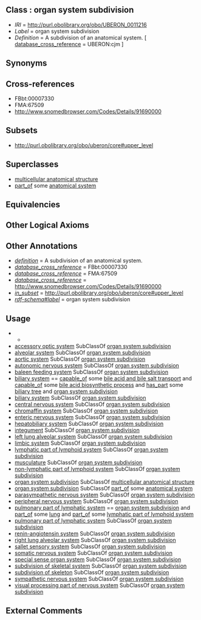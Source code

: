 
## Class : organ system subdivision

 * *IRI* = http://purl.obolibrary.org/obo/UBERON_0011216
 * *Label* = organ system subdivision
 * *Definition* = A subdivision of an anatomical system. [ [database_cross_reference](../../ef/oboInOwl#hasDbXref.md) = UBERON:cjm ]

## Synonyms


## Cross-references

 * FBbt:00007330
 * FMA:67509
 * http://www.snomedbrowser.com/Codes/Details/91690000

## Subsets

 * http://purl.obolibrary.org/obo/uberon/core#upper_level

## Superclasses

 * [multicellular anatomical structure](../../UBERON/00/UBERON_0010000.md)
 * [part_of](../../BFO/50/BFO_0000050.md) some [anatomical system](../../UBERON/67/UBERON_0000467.md)

## Equivalencies


## Other Logical Axioms


## Other Annotations

 * *[definition](../../IAO/15/IAO_0000115.md)* = A subdivision of an anatomical system.
 * *[database_cross_reference](../../ef/oboInOwl#hasDbXref.md)* = FBbt:00007330
 * *[database_cross_reference](../../ef/oboInOwl#hasDbXref.md)* = FMA:67509
 * *[database_cross_reference](../../ef/oboInOwl#hasDbXref.md)* = http://www.snomedbrowser.com/Codes/Details/91690000
 * *[in_subset](../../et/oboInOwl#inSubset.md)* = http://purl.obolibrary.org/obo/uberon/core#upper_level
 * *[rdf-schema#label](../../el/rdf-schema#label.md)* = organ system subdivision

## Usage

 * -
 * [accessory optic system](../../UBERON/94/UBERON_0035594.md) SubClassOf [organ system subdivision](../../UBERON/16/UBERON_0011216.md)
 * [alveolar system](../../UBERON/24/UBERON_0006524.md) SubClassOf [organ system subdivision](../../UBERON/16/UBERON_0011216.md)
 * [aortic system](../../UBERON/91/UBERON_0010191.md) SubClassOf [organ system subdivision](../../UBERON/16/UBERON_0011216.md)
 * [autonomic nervous system](../../UBERON/10/UBERON_0002410.md) SubClassOf [organ system subdivision](../../UBERON/16/UBERON_0011216.md)
 * [baleen feeding system](../../UBERON/18/UBERON_0016618.md) SubClassOf [organ system subdivision](../../UBERON/16/UBERON_0011216.md)
 * [biliary system](../../UBERON/94/UBERON_0002294.md) == [capable_of](../../RO/15/RO_0002215.md) some [bile acid and bile salt transport](../../GO/21/GO_0015721.md) and [capable_of](../../RO/15/RO_0002215.md) some [bile acid biosynthetic process](../../GO/99/GO_0006699.md) and [has_part](../../BFO/51/BFO_0000051.md) some [biliary tree](../../UBERON/73/UBERON_0001173.md) and [organ system subdivision](../../UBERON/16/UBERON_0011216.md)
 * [biliary system](../../UBERON/94/UBERON_0002294.md) SubClassOf [organ system subdivision](../../UBERON/16/UBERON_0011216.md)
 * [central nervous system](../../UBERON/17/UBERON_0001017.md) SubClassOf [organ system subdivision](../../UBERON/16/UBERON_0011216.md)
 * [chromaffin system](../../UBERON/74/UBERON_0010074.md) SubClassOf [organ system subdivision](../../UBERON/16/UBERON_0011216.md)
 * [enteric nervous system](../../UBERON/05/UBERON_0002005.md) SubClassOf [organ system subdivision](../../UBERON/16/UBERON_0011216.md)
 * [hepatobiliary system](../../UBERON/23/UBERON_0002423.md) SubClassOf [organ system subdivision](../../UBERON/16/UBERON_0011216.md)
 * [integument](../../UBERON/99/UBERON_0002199.md) SubClassOf [organ system subdivision](../../UBERON/16/UBERON_0011216.md)
 * [left lung alveolar system](../../UBERON/25/UBERON_0006525.md) SubClassOf [organ system subdivision](../../UBERON/16/UBERON_0011216.md)
 * [limbic system](../../UBERON/49/UBERON_0000349.md) SubClassOf [organ system subdivision](../../UBERON/16/UBERON_0011216.md)
 * [lymphatic part of lymphoid system](../../UBERON/58/UBERON_0006558.md) SubClassOf [organ system subdivision](../../UBERON/16/UBERON_0011216.md)
 * [musculature](../../UBERON/15/UBERON_0001015.md) SubClassOf [organ system subdivision](../../UBERON/16/UBERON_0011216.md)
 * [non-lymphatic part of lymphoid system](../../UBERON/61/UBERON_0006561.md) SubClassOf [organ system subdivision](../../UBERON/16/UBERON_0011216.md)
 * [organ system subdivision](../../UBERON/16/UBERON_0011216.md) SubClassOf [multicellular anatomical structure](../../UBERON/00/UBERON_0010000.md)
 * [organ system subdivision](../../UBERON/16/UBERON_0011216.md) SubClassOf [part_of](../../BFO/50/BFO_0000050.md) some [anatomical system](../../UBERON/67/UBERON_0000467.md)
 * [parasympathetic nervous system](../../UBERON/11/UBERON_0000011.md) SubClassOf [organ system subdivision](../../UBERON/16/UBERON_0011216.md)
 * [peripheral nervous system](../../UBERON/10/UBERON_0000010.md) SubClassOf [organ system subdivision](../../UBERON/16/UBERON_0011216.md)
 * [pulmonary part of lymphatic system](../../UBERON/26/UBERON_0018226.md) == [organ system subdivision](../../UBERON/16/UBERON_0011216.md) and [part_of](../../BFO/50/BFO_0000050.md) some [lung](../../UBERON/48/UBERON_0002048.md) and [part_of](../../BFO/50/BFO_0000050.md) some [lymphatic part of lymphoid system](../../UBERON/58/UBERON_0006558.md)
 * [pulmonary part of lymphatic system](../../UBERON/26/UBERON_0018226.md) SubClassOf [organ system subdivision](../../UBERON/16/UBERON_0011216.md)
 * [renin-angiotensin system](../../UBERON/29/UBERON_0018229.md) SubClassOf [organ system subdivision](../../UBERON/16/UBERON_0011216.md)
 * [right lung alveolar system](../../UBERON/26/UBERON_0006526.md) SubClassOf [organ system subdivision](../../UBERON/16/UBERON_0011216.md)
 * [sallet sensory system](../../UBERON/99/UBERON_4200199.md) SubClassOf [organ system subdivision](../../UBERON/16/UBERON_0011216.md)
 * [somatic nervous system](../../UBERON/12/UBERON_0000012.md) SubClassOf [organ system subdivision](../../UBERON/16/UBERON_0011216.md)
 * [special sense organ system](../../UBERON/14/UBERON_0035514.md) SubClassOf [organ system subdivision](../../UBERON/16/UBERON_0011216.md)
 * [subdivision of skeletal system](../../UBERON/75/UBERON_0000075.md) SubClassOf [organ system subdivision](../../UBERON/16/UBERON_0011216.md)
 * [subdivision of skeleton](../../UBERON/12/UBERON_0010912.md) SubClassOf [organ system subdivision](../../UBERON/16/UBERON_0011216.md)
 * [sympathetic nervous system](../../UBERON/13/UBERON_0000013.md) SubClassOf [organ system subdivision](../../UBERON/16/UBERON_0011216.md)
 * [visual processing part of nervous system](../../UBERON/94/UBERON_0006794.md) SubClassOf [organ system subdivision](../../UBERON/16/UBERON_0011216.md)

## External Comments

